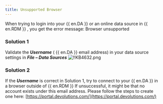 ```yaml
---
title: Unsupported Browser
---
```

When trying to login into your {{ en.DA }} or an online data source in {{ en.RDM }} , you get the error message: Browser unsupported
### Solution 1
Validate the ***Username*** ( {{ en.DA }} email address) in your data source settings in ***File – Data Sources***
![!!KB4632.png](/img/en/kb/KB4632.png)
### Solution 2
If the ***Username*** is correct in Solution 1, try to connect to your {{ en.DA }} in a browser outside of {{ en.RDM }} If unsuccessful, it might be that no account exists under this email address. Please follow the steps to create one here: [https://portal.devolutions.com/](https://portal.devolutions.com/)

